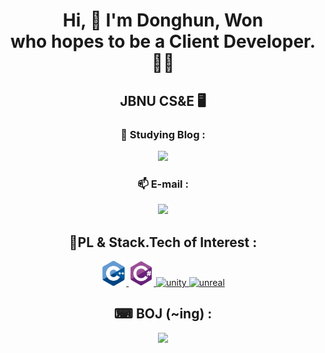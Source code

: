 <h1 align="center">Hi, 👋 I'm Donghun, Won </br>
who hopes to be a Client Developer. 👨‍💻</h1>

<h2 align="center">JBNU CS&E 🖥</h2>

<h3 align="center">📝 Studying Blog :</h3>
<p align="center">
    <a href="https://blog.naver.com/donghun_o" target="_blank">
        <img src="https://img.shields.io/badge/BLOG-blue?style=flat-square&logoColor=CC6699"/>
    </a>
</p>

<h3 align="center">📫 E-mail :</h3>
<p align="center">
    <a href="mailto:wjh9330@naver.com">
        <img src="https://img.shields.io/badge/EMAIL-blue?style=flat-square&logoColor=CC6699"/>
    </a>
</p>

<h2 align="center"> 💭PL & Stack.Tech of Interest : </h2>
<p align="center">
    <a href="https://www.w3schools.com/cpp/" target="_blank" rel="noreferrer">
        <img src="https://raw.githubusercontent.com/devicons/devicon/master/icons/cplusplus/cplusplus-original.svg" alt="cplusplus" width="40" height="40"/>
    </a>
    <a href="https://www.w3schools.com/cs/" target="_blank" rel="noreferrer">
        <img src="https://raw.githubusercontent.com/devicons/devicon/master/icons/csharp/csharp-original.svg" alt="csharp" width="40" height="40"/>
    </a>
    <a href="https://unity.com/" target="_blank" rel="noreferrer">
        <img src="https://www.vectorlogo.zone/logos/unity3d/unity3d-icon.svg" alt="unity" width="40" height="40"/>
    </a>
    <a href="https://unrealengine.com/" target="_blank" rel="noreferrer">
        <img src="https://raw.githubusercontent.com/kenangundogan/fontisto/036b7eca71aab1bef8e6a0518f7329f13ed62f6b/icons/svg/brand/unreal-engine.svg" alt="unreal" width="40" height="40"/>
    </a>
<h2 align="center">⌨ BOJ  (~ing) :</h2>
<p align="center">
    <a href="https://solved.ac/wjh9330">
        <img src="http://mazassumnida.wtf/api/v2/generate_badge?boj=wjh9330">
    </a>
</p>

